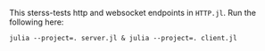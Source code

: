 This sterss-tests http and websocket endpoints in `HTTP.jl`.
Run the following here:
```
julia --project=. server.jl & julia --project=. client.jl
```
